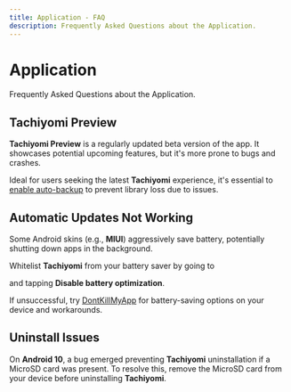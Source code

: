 ```yaml
---
title: Application - FAQ
description: Frequently Asked Questions about the Application.
---
```


# Application
Frequently Asked Questions about the Application.

## Tachiyomi Preview

**Tachiyomi Preview** is a regularly updated beta version of the app.
It showcases potential upcoming features, but it's more prone to bugs and crashes.

Ideal for users seeking the latest **Tachiyomi** experience, it's essential to [enable auto-backup](/docs/guides/backups#enabling-automatic-backups) to prevent library loss due to issues.

## Automatic Updates Not Working

Some Android skins (e.g., **MIUI**) aggressively save battery, potentially shutting down apps in the background.

Whitelist **Tachiyomi** from your battery saver by going to <nav to="advanced" /> and tapping **Disable battery optimization**.

If unsuccessful, try [DontKillMyApp](https://dontkillmyapp.com/) for battery-saving options on your device and workarounds.

## Uninstall Issues

On **Android 10**, a bug emerged preventing **Tachiyomi** uninstallation if a MicroSD card was present.
To resolve this, remove the MicroSD card from your device before uninstalling **Tachiyomi**.
